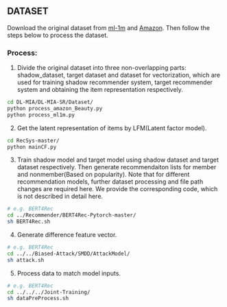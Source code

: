 ## DATASET
Download the original dataset from [ml-1m](http://files.grouplens.org/datasets/movielens/) and [Amazon](http://jmcauley.ucsd.edu/data/amazon/index_2014.html). Then follow the steps below to process the dataset.

### Process:
1. Divide the original dataset into three non-overlapping parts: shadow_dataset, target dataset and dataset for vectorization, which are used for training shadow recommender system, target recommender system and obtaining the item representation respectively. 
```bash
cd DL-MIA/DL-MIA-SR/Dataset/
python process_amazon_Beauty.py
python process_ml1m.py
```
2. Get the latent representation of items by LFM(Latent factor model).
```bash
cd RecSys-master/
python mainCF.py
```
3. Train shadow model and target model using shadow dataset and target dataset respectively. Then generate recommendaiton lists for member and nonmember(Based on popularity).
Note that for different recommendation models, further dataset processing and file path changes are required here. We provide the corresponding code, which is not described in detail here.
```bash
# e.g. BERT4Rec
cd ../Recommender/BERT4Rec-Pytorch-master/
sh BERT4Rec.sh
```
4. Generate difference feature vector. 
```bash
# e.g. BERT4Rec
cd ../../Biased-Attack/SMDD/AttackModel/
sh attack.sh
```
5. Process data to match model inputs.
```bash
# e.g. BERT4Rec
cd ../../../Joint-Training/
sh dataPreProcess.sh
```